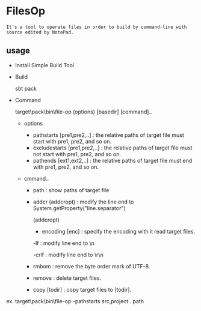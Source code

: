 # FilesOp

    It's a tool to operate files in order to build by command-line with source edited by NotePad.
    

## usage

- Install Simple Build Tool

- Build

    sbt pack

- Command

    target\pack\bin\file-op (options) [basedir] [command].. 

    - options
        - pathstarts [pre1,pre2,..] : the relative paths of target file must start with pre1, pre2, and so on.
        - excludestarts [pre1,pre2,..] : the relative paths of target file must not start with pre1, pre2, and so on.
        - pathends [ext1,ext2,..] : the relative paths of target file must end with pre1, pre2, and so on.

    - cmmand..

        - path : show paths of target file

        - addcr (addcropt) : modify the line end to System.getProperty("line.separator")

            (addcropt)

            - encoding [enc] : specify the encoding with it read target files.

            -lf : modify line end to \n

            -crlf : modify line end to \r\n

        - rmbom :  remove the byte order mark of UTF-8.

        - remove : delete target files.

        - copy [todir] : copy target files to [todir].

ex. target\pack\bin\file-op -pathstarts src,project . path